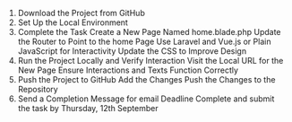 1. Download the Project from GitHub
2. Set Up the Local Environment
3. Complete the Task
Create a New Page Named home.blade.php
Update the Router to Point to the home Page
Use Laravel and Vue.js or Plain JavaScript for Interactivity
Update the CSS to Improve Design
4. Run the Project Locally and Verify Interaction
Visit the Local URL for the New Page
Ensure Interactions and Texts Function Correctly
5. Push the Project to GitHub
Add the Changes
Push the Changes to the Repository
6. Send a Completion Message for email
Deadline
Complete and submit the task by Thursday, 12th September
